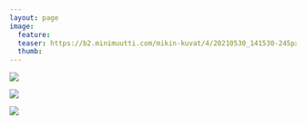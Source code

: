 ```yaml
---
layout: page
image:
  feature:
  teaser: https://b2.minimuutti.com/mikin-kuvat/4/20210530_141530-245px.jpg
  thumb:
---
```


![](https://b2.minimuutti.com/mikin-kuvat/4/20210530_141526-800px.jpg)

![](https://b2.minimuutti.com/mikin-kuvat/4/20210530_141528-800px.jpg)

![](https://b2.minimuutti.com/mikin-kuvat/4/20210530_141530-800px.jpg)
